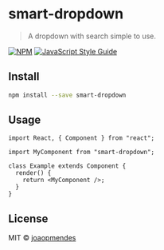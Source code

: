 # smart-dropdown

> A dropdown with search simple to use.

[![NPM](https://img.shields.io/npm/v/smart-dropdown.svg)](https://www.npmjs.com/package/smart-dropdown) [![JavaScript Style Guide](https://img.shields.io/badge/code_style-standard-brightgreen.svg)](https://standardjs.com)

## Install

```bash
npm install --save smart-dropdown
```

## Usage

```tsx
import React, { Component } from "react";

import MyComponent from "smart-dropdown";

class Example extends Component {
  render() {
    return <MyComponent />;
  }
}
```

## License

MIT © [joaopmendes](https://github.com/joaopmendes)
